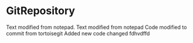GitRepository
=============

Text modified from notepad. Text modified from notepad
Code modified to commit from tortoisegit
Added new code
changed fdhvdffd
